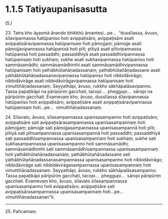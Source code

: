 

# 1.1.5 Tatiyaupanisasutta




(5.)

23\. Tatra kho āyasmā ānando bhikkhū āmantesi…pe…  “dussīlassa, āvuso, sīlavipannassa hatūpaniso hoti avippaṭisāro; avippaṭisāre asati avippaṭisāravipannassa hatūpanisaṃ hoti pāmojjaṃ; pāmojje asati pāmojjavipannassa hatūpanisā hoti pīti; pītiyā asati pītivipannassa hatūpanisā hoti passaddhi; passaddhiyā asati passaddhivipannassa hatūpanisaṃ hoti sukhaṃ; sukhe asati sukhavipannassa hatūpaniso hoti sammāsamādhi; sammāsamādhimhi asati sammāsamādhivipannassa hatūpanisaṃ hoti yathābhūtañāṇadassanaṃ; yathābhūtañāṇadassane asati yathābhūtañāṇadassanavipannassa hatūpaniso hoti nibbidāvirāgo; nibbidāvirāge asati nibbidāvirāgavipannassa hatūpanisaṃ hoti vimuttiñāṇadassanaṃ. Seyyathāpi, āvuso, rukkho sākhāpalāsavipanno. Tassa papaṭikāpi na pāripūriṃ gacchati, tacopi…  pheggupi…  sāropi na pāripūriṃ gacchati. Evamevaṃ kho, āvuso, dussīlassa sīlavipannassa hatūpaniso hoti avippaṭisāro; avippaṭisāre asati avippaṭisāravipannassa hatūpanisaṃ hoti…pe…  vimuttiñāṇadassanaṃ.

24\. Sīlavato, āvuso, sīlasampannassa upanisasampanno hoti avippaṭisāro; avippaṭisāre sati avippaṭisārasampannassa upanisasampannaṃ hoti pāmojjaṃ; pāmojje sati pāmojjasampannassa upanisasampannā hoti pīti; pītiyā sati pītisampannassa upanisasampannā hoti passaddhi; passaddhiyā sati passaddhisampannassa upanisasampannaṃ hoti sukhaṃ; sukhe sati sukhasampannassa upanisasampanno hoti sammāsamādhi; sammāsamādhimhi sati sammāsamādhisampannassa upanisasampannaṃ hoti yathābhūtañāṇadassanaṃ; yathābhūtañāṇadassane sati yathābhūtañāṇadassanasampannassa upanisasampanno hoti nibbidāvirāgo; nibbidāvirāge sati nibbidāvirāgasampannassa upanisasampannaṃ hoti vimuttiñāṇadassanaṃ. Seyyathāpi, āvuso, rukkho sākhāpalāsasampanno. Tassa papaṭikāpi pāripūriṃ gacchati, tacopi…  pheggupi…  sāropi pāripūriṃ gacchati. Evamevaṃ kho, āvuso, sīlavato sīlasampannassa upanisasampanno hoti avippaṭisāro; avippaṭisāre sati avippaṭisārasampannassa upanisasampannaṃ hoti…pe…  vimuttiñāṇadassanan”ti.

---

25\. Pañcamaṃ.





